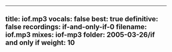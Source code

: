 
---
title: iof.mp3
vocals: false
best: true
definitive: false
recordings: if-and-only-if-0
filename: iof.mp3
mixes: iof-mp3
folder: 2005-03-26/if and only if
weight: 10
---
